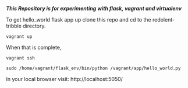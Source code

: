 ***This Repository is for experimenting with flask, vagrant and virtualenv***

To get hello_world flask app up clone this repo and cd to the redolent-tribble directory.
```
vagrant up
```
When that is complete,
```
vagrant ssh

sudo /home/vagrant/flask_env/bin/python /vagrant/app/hello_world.py
```

In your local browser visit:
http://localhost:5050/
